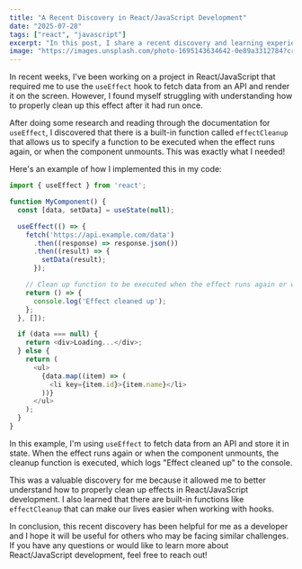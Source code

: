 ```yaml
---
title: "A Recent Discovery in React/JavaScript Development"
date: "2025-07-28"
tags: ["react", "javascript"]
excerpt: "In this post, I share a recent discovery and learning experience in React/JavaScript development."
image: "https://images.unsplash.com/photo-1695143634642-0e89a3312784?crop=entropy&cs=tinysrgb&fit=max&fm=jpg&ixid=M3w3ODM2OTN8MHwxfHNlYXJjaHwxfHxyZWNlbnQlMkNkaXNjb3Zlcnl8ZW58MHwwfHx8MTc1MzY5MzU3N3ww&ixlib=rb-4.1.0&q=80&w=1080"
---
```


In recent weeks, I've been working on a project in React/JavaScript that required me to use the `useEffect` hook to fetch data from an API and render it on the screen. However, I found myself struggling with understanding how to properly clean up this effect after it had run once.

After doing some research and reading through the documentation for `useEffect`, I discovered that there is a built-in function called `effectCleanup` that allows us to specify a function to be executed when the effect runs again, or when the component unmounts. This was exactly what I needed!

Here's an example of how I implemented this in my code:
```javascript
import { useEffect } from 'react';

function MyComponent() {
  const [data, setData] = useState(null);

  useEffect(() => {
    fetch('https://api.example.com/data')
      .then((response) => response.json())
      .then((result) => {
        setData(result);
      });

    // Clean up function to be executed when the effect runs again or when the component unmounts
    return () => {
      console.log('Effect cleaned up');
    };
  }, []);

  if (data === null) {
    return <div>Loading...</div>;
  } else {
    return (
      <ul>
        {data.map((item) => (
          <li key={item.id}>{item.name}</li>
        ))}
      </ul>
    );
  }
}
```
In this example, I'm using `useEffect` to fetch data from an API and store it in state. When the effect runs again or when the component unmounts, the cleanup function is executed, which logs "Effect cleaned up" to the console.

This was a valuable discovery for me because it allowed me to better understand how to properly clean up effects in React/JavaScript development. I also learned that there are built-in functions like `effectCleanup` that can make our lives easier when working with hooks.

In conclusion, this recent discovery has been helpful for me as a developer and I hope it will be useful for others who may be facing similar challenges. If you have any questions or would like to learn more about React/JavaScript development, feel free to reach out!